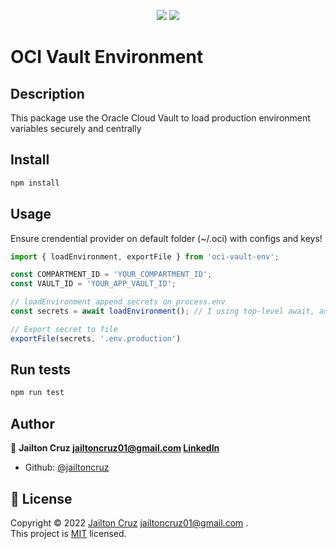 <p align="center">
  <a href="https://codeclimate.com/github/jailtoncruz/oci-vault-env/maintainability"><img src="https://api.codeclimate.com/v1/badges/ea0c5722eda076aa55ad/maintainability" /></a>
  <a href="https://codeclimate.com/github/jailtoncruz/oci-vault-env/test_coverage"><img src="https://api.codeclimate.com/v1/badges/ea0c5722eda076aa55ad/test_coverage" /></a>
</p>

# OCI Vault Environment

## Description

This package use the Oracle Cloud Vault to load production environment variables securely and centrally 

## Install

```sh
npm install
```

## Usage 

Ensure crendential provider on default folder (~/.oci) with configs and keys!

```ts
import { loadEnvironment, exportFile } from 'oci-vault-env';

const COMPARTMENT_ID = 'YOUR_COMPARTMENT_ID';
const VAULT_ID = 'YOUR_APP_VAULT_ID';

// loadEnvironment append secrets on process.env
const secrets = await loadEnvironment(); // I using top-level await, adapt it to your code if your project don't support this feature

// Export secret to file
exportFile(secrets, '.env.production')
```
## Run tests

```sh
npm run test
```

## Author

👤 **Jailton Cruz <jailtoncruz01@gmail.com> [LinkedIn](https://www.linkedin.com/in/jailtoncruz/)**

* Github: [@jailtoncruz](https://github.com/jailtoncruz)


## 📝 License

Copyright © 2022 [Jailton Cruz](https://www.linkedin.com/in/jailtoncruz/) <jailtoncruz01@gmail.com> .<br />
This project is [MIT](https://github.com/jailtoncruz/oci-vault-env/blob/main/LICENSE) licensed.
